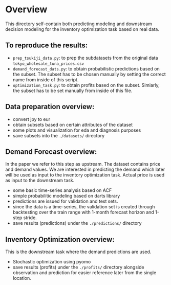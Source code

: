 # Overview

This directory self-contain both predicting modeling and downstream decision modeling for the inventory optimization task based on real data.

To reproduce the results:
-
- `prep_tsukiji_data.py`: to prep the subdatasets from the original data `tokyo_wholesale_tuna_prices.csv`
- `demand_forecast_dats.py`: to obtain probabilistic predictions based on the subset. The subset has to be chosen manually by setting the correct name from inside of this script.
- `optimization_task.py`: to obtain profits based on the subset. Simiarly, the subset has to be set manually from inside of this file.


Data preparation overview:
-
- convert jpy to eur
- obtain subsets based on certain attributes of the dataset
- some plots and visualization for eda and diagnosis purposes
- save subsets into the `./datasets/` directory


Demand Forecast overview:
-
In the paper we refer to this step as upstream. The dataset contains price and demand values. We are interested in predicting the demand which later will be used as input to the inventory optimization task. Actual price is used as input to the downstream task. 

- some basic time-series analysis based on ACF
- simple probabilitic modeling based on darts library
- predictions are issued for validation and test sets.
- since the data is a time-series, the validation set is created through backtesting over the train range with 1-month forecast horizon and 1-step stride.
- save results (predictions) under the `./predictions/` directory


Inventory Optimization overview:
-
This is the downstream task where the demand predictions are used. 

- Stochastic optimization using pyomo
- save results (profits) under the `./profits/` directory alongside observation and prediction for easier reference later from the single location.

